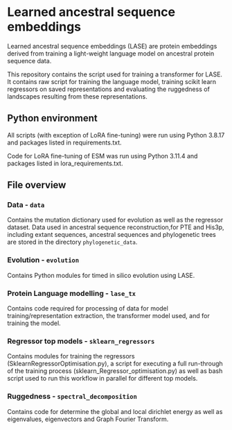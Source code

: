 # Learned ancestral sequence embeddings

Learned ancestral sequence embeddings (LASE) are protein embeddings derived from training a light-weight language model on ancestral protein sequence data.

This repository contains the script used for training a transformer for LASE. It contains raw script for training the language model, training scikit learn regressors on saved representations and evaluating the ruggedness of landscapes resulting from these representations. 

## Python environment
All scripts (with exception of LoRA fine-tuning) were run using Python 3.8.17 and packages listed in requirements.txt. 

Code for LoRA fine-tuning of ESM was run using Python 3.11.4 and packages listed in lora_requirements.txt.

## File overview

### Data - `data`
Contains the mutation dictionary used for evolution as well as the regressor dataset. Data used in ancestral sequence reconstruction,for PTE and His3p, including extant sequences, ancestral sequences and phylogenetic trees are stored in the directory `phylogenetic_data`.

### Evolution - `evolution`
Contains Python modules for timed in silico evolution using LASE. 

### Protein Language modelling - `lase_tx`
Contains code required for processing of data for model training/representation extraction, the transformer model used, and for training the model. 

### Regressor top models - `sklearn_regressors`
Contains modules for training the regressors (SklearnRegressorOptimisation.py), a script for executing a full run-through of the training process (sklearn_Regressor_optimisation.py) as well as bash script used to run this workflow in parallel for different top models. 

### Ruggedness - `spectral_decomposition`
Contains code for determine the global and local dirichlet energy as well as eigenvalues, eigenvectors and Graph Fourier Transform.
